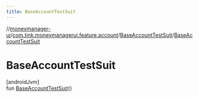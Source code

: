 ```yaml
---
title: BaseAccountTestSuit
---
```

//[moneymanager-ui](../../../index.html)/[com.tink.moneymanagerui.feature.account](../index.html)/[BaseAccountTestSuit](index.html)/[BaseAccountTestSuit](-base-account-test-suit.html)



# BaseAccountTestSuit



[androidJvm]\
fun [BaseAccountTestSuit](-base-account-test-suit.html)()




